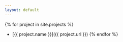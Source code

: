 ```yaml
---
layout: default
---
```

{% for project in site.projects %}
  - [{{ project.name }}]({{ project.url }})
{% endfor %}